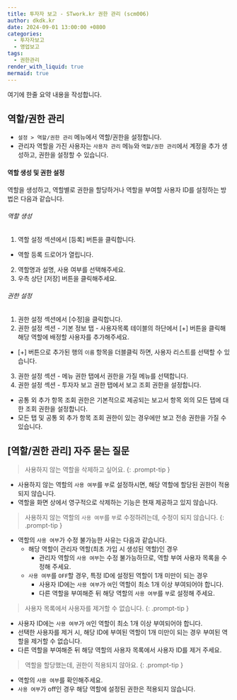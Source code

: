```yaml
---
title: 투자자 보고 - STwork.kr 권한 관리 (scm006)
author: dkdk.kr
date: 2024-09-01 13:00:00 +0800
categories:
  - 투자자보고
  - 영업보고
tags:
  - 권한관리
render_with_liquid: true
mermaid: true
---
```


여기에 한줄 요약 내용을 작성합니다. 


## 역할/권한 관리

- `설정 > 역할/권한 관리` 메뉴에서 역할/권한을 설정합니다.
- 관리자 역할을 가진 사용자는 `사용자 관리` 메뉴와 `역할/권한 관리`에서 계정을 추가 생성하고, 권한을 설정할 수 있습니다.

#### 역할 생성 및 권한 설정

역할을 생성하고, 역할별로 권한을 할당하거나 역할을 부여할 사용자 ID를 설정하는 방법은 다음과 같습니다.

###### 역할 생성
1. 역할 설정 섹션에서 [등록] 버튼을 클릭합니다.
  - 역할 등록 드로어가 열립니다. 
2. 역할명과 설명, 사용 여부를 선택해주세요.
3. 우측 상단 [저장] 버튼을 클릭해주세요.

###### 권한 설정
1. 권한 설정 섹션에서 [수정]을 클릭합니다.
2. 권한 설정 섹션 - 기본 정보 탭 - 사용자목록 테이블의 하단에서 [+] 버튼을 클릭해 해당 역할에 배정할 사용자를 추가해주세요.
  - [+] 버튼으로 추가된 행의 `이름` 항목을 더블클릭 하면, 사용자 리스트를 선택할 수 있습니다.
3. 권한 설정 섹션 - 메뉴 권한 탭에서 권한을 가질 메뉴를 선택합니다.
4. 권한 설정 섹션 - 투자자 보고 권한 탭에서 보고 조회 권한을 설정합니다.
  - 공통 외 추가 항목 조회 권한은 기본적으로 제공되는 보고서 항목 외의 모든 탭에 대한 조회 권한을 설정합니다.
  - 모든 탭 및 공통 외 추가 항목 조회 권한이 있는 경우에만 보고 전송 권한을 가질 수 있습니다.

## [역할/권한 관리] 자주 묻는 질문

> 사용하지 않는 역할을 삭제하고 싶어요.
{: .prompt-tip }
-  사용하지 않는 역할의 `사용 여부`를 `부`로 설정하시면, 해당 역할에 할당된 권한이 적용되지 않습니다.
- 역할을 화면 상에서 영구적으로 삭제하는 기능은 현재 제공하고 있지 않습니다.

> 사용하지 않는 역할의 `사용 여부`를 `부`로 수정하려는데, 수정이 되지 않습니다.
{: .prompt-tip }
- 역할의 `사용 여부`가 수정 불가능한 사유는 다음과 같습니다.
	- 해당 역할이 관리자 역할(최초 가입 시 생성된 역할)인 경우
		- 관리자 역할의 `사용 여부`는 수정 불가능하므로, 역할 부여 사용자 목록을 수정해 주세요.
	- `사용 여부`를 `OFF`할 경우, 특정 ID에 설정된 역할이 1개 미만이 되는 경우
		- 사용자 ID에는 `사용 여부`가 `여`인 역할이 최소 1개 이상 부여되어야 합니다.
		- 다른 역할을 부여해준 뒤 해당 역할의 `사용 여부`를 `부`로 설정해 주세요.

> 사용자 목록에서 사용자를 제거할 수 없습니다.
{: .prompt-tip }
- 사용자 ID에는 `사용 여부`가 `여`인 역할이 최소 1개 이상 부여되어야 합니다.
- 선택한 사용자를 제거 시, 해당 ID에 부여된 역할이 1개 미만이 되는 경우 부여된 역할을 제거할 수 없습니다.
- 다른 역할을 부여해준 뒤 해당 역할의 사용자 목록에서 사용자 ID를 제거 주세요.

> 역할을 할당했는데, 권한이 적용되지 않아요.
{: .prompt-tip }
- 역할의 `사용 여부`를 확인해주세요.
- `사용 여부`가 off인 경우 해당 역할에 설정된 권한은 적용되지 않습니다.